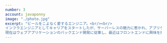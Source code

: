 ```yaml
---
number: 3
account: javaponny
image: "./photo.jpg"
excerpt: "ビールをこよなく愛するエンジニア。<br/><br/>
インフラエンジニアとしてキャリアをスタートしたが、サーバーレスの魅力に惹かれ、アプリケーションエンジニアに転身。<br/><br/>
現在はウェブアプリケーションのバックエンド開発に従事し、最近はフロントエンドに興味を持ち始め勉強中。"
---
```

